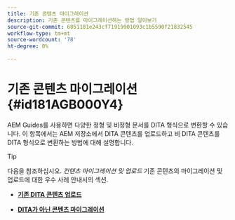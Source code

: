 ```yaml
---
title: 기존 콘텐츠 마이그레이션
description: 기존 콘텐츠를 마이그레이션하는 방법 알아보기
source-git-commit: 6051181e243cf71919901093c1b5590f21832545
workflow-type: tm+mt
source-wordcount: '78'
ht-degree: 0%

---
```



# 기존 콘텐츠 마이그레이션 {#id181AGB000Y4}

AEM Guides를 사용하면 다양한 정형 및 비정형 문서를 DITA 형식으로 변환할 수 있습니다. 이 항목에서는 AEM 저장소에서 DITA 콘텐츠를 업로드하고 비 DITA 콘텐츠를 DITA 형식으로 변환하는 방법에 대해 설명합니다.

>[!TIP]
>
> 다음을 참조하십시오. *컨텐츠 마이그레이션 및 업로드* 기존 콘텐츠의 마이그레이션 및 업로드에 대한 우수 사례 안내서의 섹션.

- **[기존 DITA 콘텐츠 업로드](migrate-content-upload-existing-dita-content.md)**

- **[DITA가 아닌 콘텐츠 마이그레이션](migrate-content-non-dita.md)**


